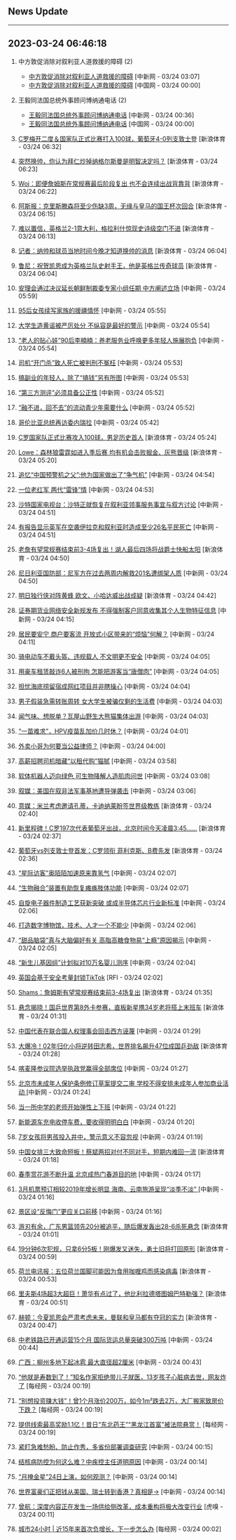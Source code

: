 ## News Update
---
2023-03-24 06:46:18
---
1. 中方敦促消除对叙利亚人道救援的障碍 (2)
    +  <a target="_blank" href="http://www.chinanews.com//gn/2023/03-24/9977660.shtml">中方敦促消除对叙利亚人道救援的障碍</a> [中新网 - 03/24 03:07]
    +  <a target="_blank" href="http://news.china.com.cn/2023-03/24/content_85188397.htm">中方敦促消除对叙利亚人道救援的障碍</a> [中国网 - 03/24 00:00]

2. 王毅同法国总统外事顾问博纳通电话 (2)
    +  <a target="_blank" href="http://www.chinanews.com//gn/2023/03-24/9977635.shtml">王毅同法国总统外事顾问博纳通电话</a> [中新网 - 03/24 00:36]
    +  <a target="_blank" href="http://news.china.com.cn/2023-03/24/content_85188396.htm">王毅同法国总统外事顾问博纳通电话</a> [中国网 - 03/24 00:00]

3. <a target="_blank" href="https://k.sina.cn/article_7243168542_m1afb9fb1e001019nu2.html?from=sports&subch=global">C罗梅开二度＆国家队正式比赛打入100球，葡萄牙4-0列支敦士登</a> [新浪体育 - 03/24 06:32]
4. <a target="_blank" href="https://k.sina.cn/article_2018499075_784fda0302001mcp1.html?from=sports&subch=osport">突然换帅，你认为拜仁炒掉纳格尔斯曼是明智决定吗？</a> [新浪体育 - 03/24 06:23]
5. <a target="_blank" href="https://k.sina.cn/article_2018499075_784fda0302001mcou.html?from=sports&subch=osport">Woj：即便詹姆斯在常规赛最后阶段复出 也不会连续出战背靠背</a> [新浪体育 - 03/24 06:22]
6. <a target="_blank" href="https://k.sina.cn/article_2018499075_784fda0302001mcon.html?from=sports&subch=osport">阿斯报：克里斯滕森将至少伤缺3周，无缘与皇马的国王杯次回合</a> [新浪体育 - 03/24 06:15]
7. <a target="_blank" href="https://k.sina.cn/article_7243168542_m1afb9fb1e001019nty.html?from=sports&subch=global">难以置信，英格兰2-1意大利，格拉利什惊现史诗级空门不进</a> [新浪体育 - 03/24 06:13]
8. <a target="_blank" href="https://k.sina.cn/article_2018499075_784fda0302001mcoc.html?from=sports&subch=osport">记者：纳帅和球员当地时间今晚才知道换帅的消息</a> [新浪体育 - 03/24 06:04]
9. <a target="_blank" href="https://k.sina.cn/article_2018499075_784fda0302001mcod.html?from=sports&subch=osport">鲁尼：祝贺凯恩成为英格兰队史射手王，他是英格兰传奇球员</a> [新浪体育 - 03/24 06:04]
10. <a target="_blank" href="http://www.chinanews.com//gj/2023/03-24/9977691.shtml">安理会通过决议延长朝鲜制裁委专家小组任期 中方阐述立场</a> [中新网 - 03/24 05:59]
11. <a target="_blank" href="http://www.chinanews.com//sh/2023/03-24/9977688.shtml">95后女孩续写家族的援疆情怀</a> [中新网 - 03/24 05:55]
12. <a target="_blank" href="http://www.chinanews.com//sh/2023/03-24/9977690.shtml">大学生造黄谣被严厉处分 不纵容是最好的警示</a> [中新网 - 03/24 05:54]
13. <a target="_blank" href="http://www.chinanews.com//sh/2023/03-24/9977689.shtml">“老人的贴心娃”90后李楠楠：养老服务业呼唤更多年轻人施展抱负</a> [中新网 - 03/24 05:54]
14. <a target="_blank" href="http://www.chinanews.com//sh/2023/03-24/9977687.shtml">司机“开门杀”致人死亡被判刑不冤枉</a> [中新网 - 03/24 05:53]
15. <a target="_blank" href="http://www.chinanews.com//sh/2023/03-24/9977686.shtml">搞副业的年轻人，除了“搞钱”另有所图</a> [中新网 - 03/24 05:53]
16. <a target="_blank" href="http://www.chinanews.com//cj/2023/03-24/9977684.shtml">“第三方测评”必须具备公正性</a> [中新网 - 03/24 05:52]
17. <a target="_blank" href="http://www.chinanews.com//sh/2023/03-24/9977685.shtml">“融不进，回不去”的流动青少年需要什么</a> [中新网 - 03/24 05:52]
18. <a target="_blank" href="http://www.chinanews.com//gj/2023/03-24/9977682.shtml">哥伦比亚总统再访委内瑞拉</a> [中新网 - 03/24 05:42]
19. <a target="_blank" href="https://k.sina.cn/article_2018499075_784fda0302001mcnq.html?from=sports&subch=osport">C罗国家队正式比赛攻入100球，男足历史首人</a> [新浪体育 - 03/24 05:24]
20. <a target="_blank" href="https://k.sina.cn/article_2018499075_784fda0302001mcnn.html?from=sports&subch=osport">Lowe：森林狼雷霆如进入季后赛 均有机会击败掘金、灰熊晋级</a> [新浪体育 - 03/24 05:20]
21. <a target="_blank" href="http://www.chinanews.com//gn/2023/03-24/9977680.shtml">追忆“中国预警机之父”:他为国家做出了“争气机”</a> [中新网 - 03/24 04:54]
22. <a target="_blank" href="http://www.chinanews.com//sh/2023/03-24/9977679.shtml">一位老红军 两代“雷锋”情</a> [中新网 - 03/24 04:53]
23. <a target="_blank" href="http://www.chinanews.com//gj/2023/03-24/9977676.shtml">沙特国家电视台：沙特正就恢复在叙利亚领事服务事宜与叙方讨论</a> [中新网 - 03/24 04:51]
24. <a target="_blank" href="http://www.chinanews.com//gj/2023/03-24/9977677.shtml">有报告显示英军在空袭伊拉克和叙利亚时造成至少26名平民死亡</a> [中新网 - 03/24 04:51]
25. <a target="_blank" href="https://k.sina.cn/article_2018499075_784fda0302001mcn7.html?from=sports&subch=osport">老詹有望常规赛结束前3-4场复出！湖人最后四场将战爵士快船太阳</a> [新浪体育 - 03/24 04:50]
26. <a target="_blank" href="http://www.chinanews.com//gj/2023/03-24/9977675.shtml">尼日利亚国防部：尼军方在过去两周内解救201名遭绑架人质</a> [中新网 - 03/24 04:50]
27. <a target="_blank" href="https://k.sina.cn/article_2018499075_784fda0302001mcn5.html?from=sports&subch=osport">明日独行侠对阵黄蜂 欧文、小哈达威出战成疑</a> [新浪体育 - 03/24 04:42]
28. <a target="_blank" href="http://www.chinanews.com//cj/2023/03-24/9977670.shtml">证券期货业网络安全新规发布 不得强制客户同意收集其个人生物特征信息</a> [中新网 - 03/24 04:15]
29. <a target="_blank" href="http://www.chinanews.com//sh/2023/03-24/9977672.shtml">居民要安宁 商户要客流 开放式小区带来的“烦恼”何解？</a> [中新网 - 03/24 04:11]
30. <a target="_blank" href="http://www.chinanews.com//sh/2023/03-24/9977661.shtml">骑电动车不戴头盔、违规载人 不文明更不安全</a> [中新网 - 03/24 04:05]
31. <a target="_blank" href="http://www.chinanews.com//sh/2023/03-24/9977662.shtml">用豪车租赁敲诈6人被刑拘 怎能把游客当“唐僧肉”</a> [中新网 - 03/24 04:05]
32. <a target="_blank" href="http://www.chinanews.com//sh/2023/03-24/9977663.shtml">担忧海底捞留宿成网红项目并非瞎操心</a> [中新网 - 03/24 04:04]
33. <a target="_blank" href="http://www.chinanews.com//sh/2023/03-24/9977665.shtml">男子假装急需转账周转 女大学生被骗仅剩的生活费</a> [中新网 - 03/24 04:03]
34. <a target="_blank" href="http://www.chinanews.com//sh/2023/03-24/9977664.shtml">闻气味、想脱单？瓦屋山野生大熊猫集体出游</a> [中新网 - 03/24 04:03]
35. <a target="_blank" href="http://www.chinanews.com//sh/2023/03-24/9977667.shtml">“一苗难求”，HPV疫苗乱加价几时休？</a> [中新网 - 03/24 04:01]
36. <a target="_blank" href="http://www.chinanews.com//sh/2023/03-24/9977668.shtml">外卖小哥为何要当公益律师？</a> [中新网 - 03/24 04:00]
37. <a target="_blank" href="http://www.chinanews.com//sh/2023/03-24/9977669.shtml">高薪招聘司机暗藏“以租代购”猫腻</a> [中新网 - 03/24 03:58]
38. <a target="_blank" href="http://www.chinanews.com//gj/2023/03-24/9977658.shtml">软体机器人迈向绿色 可生物降解人造肌肉问世</a> [中新网 - 03/24 03:08]
39. <a target="_blank" href="http://www.chinanews.com//gj/2023/03-24/9977659.shtml">叙媒：美国在叙非法军事基地遭导弹袭击</a> [中新网 - 03/24 03:06]
40. <a target="_blank" href="https://k.sina.cn/article_2018499075_784fda0302001mcm9.html?from=sports&subch=osport">意媒：米兰考虑邀请孔蒂，卡迪纳莱盼签世界级教练</a> [新浪体育 - 03/24 02:40]
41. <a target="_blank" href="https://k.sina.cn/article_2018499075_784fda0304001mcm6.html?from=sports&subch=osport">新里程碑！C罗197次代表葡萄牙出战，北京时间今天凌晨3:45……</a> [新浪体育 - 03/24 02:37]
42. <a target="_blank" href="https://k.sina.cn/article_2018499075_784fda0302001mcm5.html?from=sports&subch=osport">葡萄牙vs列支敦士登首发：C罗领衔 菲利克斯、B费先发</a> [新浪体育 - 03/24 02:36]
43. <a target="_blank" href="http://www.chinanews.com//gj/2023/03-24/9977654.shtml">“星际访客”奥陌陌加速原来靠氢气</a> [中新网 - 03/24 02:07]
44. <a target="_blank" href="http://www.chinanews.com//gj/2023/03-24/9977656.shtml">“生物融合”装置有助恢复瘫痪肢体功能</a> [中新网 - 03/24 02:07]
45. <a target="_blank" href="http://www.chinanews.com//gj/2023/03-24/9977653.shtml">自旋电子器件制造工艺获新突破 或成半导体芯片行业新标准</a> [中新网 - 03/24 02:06]
46. <a target="_blank" href="http://www.chinanews.com//gn/2023/03-24/9977657.shtml">打造数字博物馆，技术、人才一个不能少</a> [中新网 - 03/24 02:06]
47. <a target="_blank" href="http://www.chinanews.com//gj/2023/03-24/9977652.shtml">“甜品脑袋”真与大脑偏好有关 高脂高糖食物易“上瘾”原因揭示</a> [中新网 - 03/24 02:05]
48. <a target="_blank" href="http://www.chinanews.com//gj/2023/03-24/9977651.shtml">“新生儿基因组”计划拟对10万名婴儿测序</a> [中新网 - 03/24 02:04]
49. <a target="_blank" href="https://www.rfi.fr/cn/%E8%B4%A2%E7%BB%8F%E5%BF%AB%E8%AE%AF/20230323-%E6%AC%A7%E8%82%A1%E8%B5%B0%E5%8A%BF%E5%88%86%E6%AD%A7">英国会基于安全考量封锁TikTok</a> [RFI - 03/24 02:02]
50. <a target="_blank" href="https://k.sina.cn/article_2018499075_784fda0302001mclv.html?from=sports&subch=osport">Shams：詹姆斯有望常规赛结束前3-4场复出</a> [新浪体育 - 03/24 01:35]
51. <a target="_blank" href="https://k.sina.cn/article_3181157500_bd9c9c7c02701n2po.html?from=sports&subch=osport">悬念揭晓！国乒世界第8外卡参赛，直板新星携34岁老将搭上末班车</a> [新浪体育 - 03/24 01:31]
52. <a target="_blank" href="http://www.chinanews.com//gn/2023/03-24/9977650.shtml">中国代表在联合国人权理事会回击西方诬蔑</a> [中新网 - 03/24 01:29]
53. <a target="_blank" href="https://k.sina.cn/article_3181157500_bd9c9c7c02701n2pm.html?from=sports&subch=osport">大爆冷！02年归化小将逆转田志希，世界排名飙升47位成国乒劲敌</a> [新浪体育 - 03/24 01:28]
54. <a target="_blank" href="http://www.chinanews.com//gj/2023/03-24/9977649.shtml">喀麦隆参议院选举执政党赢得全部席位</a> [中新网 - 03/24 01:27]
55. <a target="_blank" href="http://www.chinanews.com//gn/2023/03-24/9977644.shtml">北京市未成年人保护条例修订草案提交二审 学校不得安排未成年人参加商业活动 </a> [中新网 - 03/24 01:24]
56. <a target="_blank" href="http://www.chinanews.com//sh/2023/03-24/9977640.shtml">当一所中学的老师开始弹性上下班</a> [中新网 - 03/24 01:22]
57. <a target="_blank" href="http://www.chinanews.com//sh/2023/03-24/9977641.shtml">新能源车充电收停车费，要收得明明白白</a> [中新网 - 03/24 01:20]
58. <a target="_blank" href="http://www.chinanews.com//sh/2023/03-24/9977642.shtml">7岁女孩将男孩投入井中，警示意义不容忽视</a> [中新网 - 03/24 01:19]
59. <a target="_blank" href="https://k.sina.cn/article_3181157500_bd9c9c7c00101n2pc.html?from=sports&subch=vollyball">中国女排三大致命短板！蔡斌两招对付不同对手，短期内难回一流</a> [新浪体育 - 03/24 01:18]
60. <a target="_blank" href="http://www.chinanews.com//sh/2023/03-24/9977645.shtml">春季赏花游不断升温 北京成热门春游目的地</a> [中新网 - 03/24 01:17]
61. <a target="_blank" href="http://www.chinanews.com//sh/2023/03-24/9977647.shtml">3月机票预订相较2019年增长明显 海南、云南旅游呈现“淡季不淡” </a> [中新网 - 03/24 01:16]
62. <a target="_blank" href="http://www.chinanews.com//sh/2023/03-24/9977646.shtml">景区设“反悔门”更应关口前移</a> [中新网 - 03/24 01:16]
63. <a target="_blank" href="https://k.sina.cn/article_5330749727_13dbcc91f00101av0b.html?from=sports&subch=cba">游刃有余，广东男篮领先20分被追平，随后爆发轰出28-6杀死悬念</a> [新浪体育 - 03/24 01:01]
64. <a target="_blank" href="https://k.sina.cn/article_5887996859_15ef3b3bb001010wtv.html?from=sports&subch=nba">19分钟6次犯规，只拿6分5板！刚爆发又迷失，勇士旧将打回原形</a> [新浪体育 - 03/24 00:59]
65. <a target="_blank" href="https://k.sina.cn/article_2018499075_784fda0302001mclf.html?from=sports&subch=osport">荷兰电讯报：五位荷兰国脚可能因为食用咖喱鸡而感染病毒</a> [新浪体育 - 03/24 00:53]
66. <a target="_blank" href="https://k.sina.cn/article_6343937101_17a20cc4d027013ie5.html?from=sports&subch=osport">里夫斯4场超3大超巨！萧华有点过了，他比利拉德塔图姆巴特勒强？</a> [新浪体育 - 03/24 00:51]
67. <a target="_blank" href="https://k.sina.cn/article_2018499075_784fda0302001mcld.html?from=sports&subch=osport">赫顿：今夏凯恩会严肃考虑未来，曼联和皇马都有夺冠的实力</a> [新浪体育 - 03/24 00:47]
68. <a target="_blank" href="http://www.chinanews.com//cj/2023/03-24/9977637.shtml">中老铁路已开通运营15个月 国际货运总量突破300万吨</a> [中新网 - 03/24 00:44]
69. <a target="_blank" href="http://www.chinanews.com//sh/2023/03-24/9977636.shtml">广西：柳州多地下起冰雹 最大直径超2厘米</a> [中新网 - 03/24 00:43]
70. <a target="_blank" href="https://www.nbd.com.cn/articles/2023-03-24/2725233.html">“他就是寿数到了！”知名作家拒绝带儿子就医，13岁孩子心脏病去世，网友炸了</a> [每经网 - 03/24 00:19]
71. <a target="_blank" href="https://www.nbd.com.cn/articles/2023-03-24/2725232.html">“别想投资赚大钱”！曾1个月涨价200万，如今1m²跌去2万，大厂搬家致房价下跌？</a> [每经网 - 03/24 00:19]
72. <a target="_blank" href="https://www.nbd.com.cn/articles/2023-03-24/2725231.html">提供线索最高奖励1.1亿！昔日“东北药王”“黑龙江首富”被法院悬赏！</a> [每经网 - 03/24 00:19]
73. <a target="_blank" href="http://www.chinanews.com//gn/2023/03-24/9977634.shtml">紧盯急难愁盼、防止作秀，多省份部署调查研究</a> [中新网 - 03/24 00:15]
74. <a target="_blank" href="http://www.chinanews.com//life/2023/03-24/9977631.shtml">结核病防控为何这么难？中疾控主任道明原因</a> [中新网 - 03/24 00:14]
75. <a target="_blank" href="http://www.chinanews.com//cul/2023/03-24/9977628.shtml">“月掩金星”24日上演，如何观测？</a> [中新网 - 03/24 00:14]
76. <a target="_blank" href="http://www.chinanews.com//cj/2023/03-24/9977630.shtml">世界富豪们正把钱从美国、瑞士转到香港？真相是→</a> [中新网 - 03/24 00:14]
77. <a target="_blank" href="https://www.huxiu.com/article/905130.html">曾航：深度内容正在发生一场供给侧改革，成本重构将极大改变行业</a> [虎嗅 - 03/24 00:11]
78. <a target="_blank" href="https://www.nbd.com.cn/articles/2023-03-23/2725200.html">城市24小时 | 近15年来首次负增长，下一步怎么办</a> [每经网 - 03/24 00:02]
